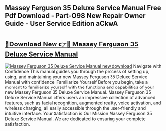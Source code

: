 ## Massey Ferguson 35 Deluxe Service Manual Free Pdf Download - Part-O98 New Repair Owner Guide - User Service Edition aCkwA

# <h2><a href="http://bc96566.oget.top/?id=Massey+Ferguson+35+Deluxe+Service+Manual">🔗Download New 👉🔴 Massey Ferguson 35 Deluxe Service Manual</a></h2>

[![Massey Ferguson 35 Deluxe Service Manual new download](https://i.imgur.com/5g1atiW.png)](http://bc96566.oget.top/?id=Massey+Ferguson+35+Deluxe+Service+Manual)
Navigate with Confidence This manual guides you through the process of setting up, using, and maintaining your new Massey Ferguson 35 Deluxe Service Manual with confidence. Familiarize Yourself Before you begin, take a moment to familiarize yourself with the functions and capabilities of your new Massey Ferguson 35 Deluxe Service Manual. Massey Ferguson 35 Deluxe Service Manual offers users an impressive collection of advanced features, such as facial recognition, augmented reality, voice activation, and wireless charging, all easily accessible through the user-friendly and intuitive interface. Your Satisfaction is Our Mission Massey Ferguson 35 Deluxe Service Manual. We are dedicated to ensuring your complete satisfaction.
